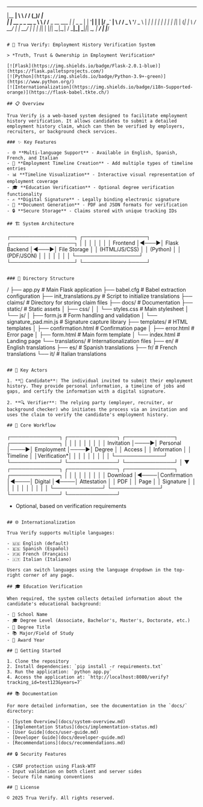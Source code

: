 _______                __      __           _  __       
 |__   __|               \ \    / /          (_)/ _|      
    | |_ __ _   _  __ _   \ \  / /__ _ __ ___ _| |_ _   _ 
    | | '__| | | |/ _` |   \ \/ / _ \ '__/ _ \ |  _| | | |
    | | |  | |_| | (_| |    \  /  __/ | |  __/ | | | |_| |
    |_|_|   \__,_|\__,_|     \/ \___|_|  \___|_|_|  \__, |
                                                      __/ |
                                                     |___/ 
```

# 🔐 Trua Verify: Employment History Verification System

> *Truth, Trust & Ownership in Employment Verification*

[![Flask](https://img.shields.io/badge/Flask-2.0.1-blue)](https://flask.palletsprojects.com/)
[![Python](https://img.shields.io/badge/Python-3.9+-green)](https://www.python.org/)
[![Internationalization](https://img.shields.io/badge/i18n-Supported-orange)](https://flask-babel.tkte.ch/)

## 📋 Overview

Trua Verify is a web-based system designed to facilitate employment history verification. It allows candidates to submit a detailed employment history claim, which can then be verified by employers, recruiters, or background check services.

### ✨ Key Features

- 🌐 **Multi-language Support** - Available in English, Spanish, French, and Italian
- 📝 **Employment Timeline Creation** - Add multiple types of timeline entries
- 📊 **Timeline Visualization** - Interactive visual representation of employment coverage
- 🎓 **Education Verification** - Optional degree verification functionality
- ✍️ **Digital Signature** - Legally binding electronic signature
- 📄 **Document Generation** - PDF and JSON formats for verification
- 🔒 **Secure Storage** - Claims stored with unique tracking IDs

## 🏗️ System Architecture

```
┌─────────────────┐     ┌─────────────────┐     ┌─────────────────┐
│                 │     │                 │     │                 │
│    Frontend     │◄───►│  Flask Backend  │◄───►│  File Storage   │
│  (HTML/JS/CSS)  │     │    (Python)     │     │  (PDF/JSON)     │
│                 │     │                 │     │                 │
└─────────────────┘     └─────────────────┘     └─────────────────┘
```

### 📂 Directory Structure

```
/
├── app.py                 # Main Flask application
├── babel.cfg              # Babel extraction configuration
├── init_translations.py   # Script to initialize translations
├── claims/                # Directory for storing claim files
├── docs/                  # Documentation
├── static/                # Static assets
│   ├── css/
│   │   └── styles.css     # Main stylesheet
│   └── js/
│       ├── form.js        # Form handling and validation
│       └── signature_pad.min.js  # Signature capture library
├── templates/             # HTML templates
│   ├── confirmation.html  # Confirmation page
│   ├── error.html         # Error page
│   ├── form.html          # Main form template
│   └── index.html         # Landing page
└── translations/          # Internationalization files
    ├── en/                # English translations
    ├── es/                # Spanish translations
    ├── fr/                # French translations
    └── it/                # Italian translations
```

## 👥 Key Actors

1. **👤 Candidate**: The individual invited to submit their employment history. They provide personal information, a timeline of jobs and gaps, and certify the information with a digital signature.

2. **🔍 Verifier**: The relying party (employer, recruiter, or background checker) who initiates the process via an invitation and uses the claim to verify the candidate's employment history.

## 🔄 Core Workflow

```
┌─────────────┐     ┌─────────────┐     ┌─────────────┐     ┌─────────────┐
│             │     │             │     │             │     │             │
│  Invitation │────►│  Personal   │────►│ Employment  │────►│   Degree    │
│   Access    │     │ Information │     │  Timeline   │     │Verification*│
│             │     │             │     │             │     │             │
└─────────────┘     └─────────────┘     └─────────────┘     └─────────────┘
                                                                   │
                                                                   ▼
┌─────────────┐     ┌─────────────┐     ┌─────────────┐     ┌─────────────┐
│             │     │             │     │             │     │             │
│  Download   │◄────│Confirmation │◄────│  Digital    │◄────│ Attestation │
│    PDF      │     │    Page     │     │  Signature  │     │             │
│             │     │             │     │             │     │             │
└─────────────┘     └─────────────┘     └─────────────┘     └─────────────┘

* Optional, based on verification requirements
```

## 🌐 Internationalization

Trua Verify supports multiple languages:

- 🇺🇸 English (default)
- 🇪🇸 Spanish (Español)
- 🇫🇷 French (Français)
- 🇮🇹 Italian (Italiano)

Users can switch languages using the language dropdown in the top-right corner of any page.

## 🎓 Education Verification

When required, the system collects detailed information about the candidate's educational background:

- 🏫 School Name
- 🎓 Degree Level (Associate, Bachelor's, Master's, Doctorate, etc.)
- 📜 Degree Title
- 📚 Major/Field of Study
- 📅 Award Year

## 🚀 Getting Started

1. Clone the repository
2. Install dependencies: `pip install -r requirements.txt`
3. Run the application: `python app.py`
4. Access the application at: `http://localhost:8080/verify?tracking_id=test123&years=7`

## 📚 Documentation

For more detailed information, see the documentation in the `docs/` directory:

- [System Overview](docs/system-overview.md)
- [Implementation Status](docs/implementation-status.md)
- [User Guide](docs/user-guide.md)
- [Developer Guide](docs/developer-guide.md)
- [Recommendations](docs/recommendations.md)

## 🔒 Security Features

- CSRF protection using Flask-WTF
- Input validation on both client and server sides
- Secure file naming conventions

## 📄 License

© 2025 Trua Verify. All rights reserved.